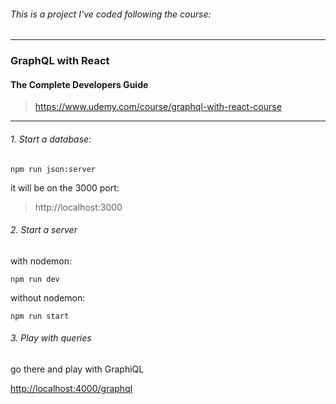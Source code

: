 
###### This is a project I've coded following the course:

---

### GraphQL with React
#### The Complete Developers Guide
> <https://www.udemy.com/course/graphql-with-react-course>

---

###### 1. Start a database:
`npm run json:server`

it will be on the 3000 port:
> http://localhost:3000

###### 2. Start a server 
with nodemon:

`npm run dev`

without nodemon:

`npm run start`

###### 3. Play with queries
go there and play with GraphiQL

<http://localhost:4000/graphql>

